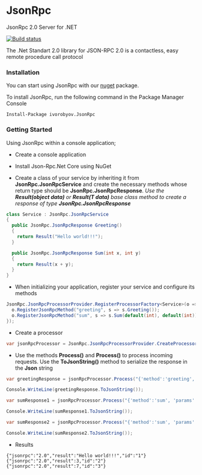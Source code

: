 # JsonRpc
JsonRpc 2.0 Server for .NET

[![Build status](https://ci.appveyor.com/api/projects/status/bwj74ss7g2njhgdp/branch/master?svg=true)](https://ci.appveyor.com/project/ivorobyov/jsonrpc/branch/master)

The .Net Standart 2.0 library for JSON-RPC 2.0 is a contactless, easy remote procedure call protocol

### Installation

You can start using JsonRpc with our [nuget](https://www.nuget.org/packages/ivorobyov.JsonRpc/) package.

To install JsonRpc, run the following command in the Package Manager Console

```
Install-Package ivorobyov.JsonRpc
```

### Getting Started

Using JsonRpc within a console application;

* Create a console application
* Install Json-Rpc.Net Core using NuGet

* Create a class of your service by inheriting it from **JsonRpc.JsonRpcService** and create the necessary methods whose return type should be **JsonRpc.JsonRpcResponse**. *Use the **Result(object data)** or **Result<T>(T data)** base class method to create a response of type **JsonRpc.JsonRpcResponse***

```c#
class Service : JsonRpc.JsonRpcService
{
  public JsonRpc.JsonRpcResponse Greeting()
  {
    return Result("Hello world!!!");
  }

  public JsonRpc.JsonRpcResponse Sum(int x, int y)
  {
    return Result(x + y);
  }
}
```



* When initializing your application, register your service and configure its methods

```c#
JsonRpc.JsonRpcProcessorProvider.RegisterProcessorFactory<Service>(o => {
  o.RegisterJsonRpcMethod("greeting", s => s.Greeting());
  o.RegisterJsonRpcMethod("sum", s => s.Sum(default(int), default(int)));
});
```

* Create a processor

```c#
var jsonRpcProcessor = JsonRpc.JsonRpcProcessorProvider.CreateProcessor<Service>();
```

* Use the methods **Process()** and **Process<TResult>()** to process incoming requests. Use the **ToJsonString()** method to serialize the response in the **Json** string

```c#
var greetingResponse = jsonRpcProcessor.Process("{'method':'greeting', 'id': 1}");

Console.WriteLine(greetingResponse.ToJsonString());

var sumResponse1 = jsonRpcProcessor.Process("{'method':'sum', 'params': [1,2], 'id': 2}");

Console.WriteLine(sumResponse1.ToJsonString());

var sumResponse2 = jsonRpcProcessor.Process("{'method':'sum', 'params': { 'x':3, 'y':4 }, 'id': 3}");

Console.WriteLine(sumResponse2.ToJsonString());
```

* Results 

```
{"jsonrpc":"2.0","result":"Hello world!!!","id":"1"}
{"jsonrpc":"2.0","result":3,"id":"2"}
{"jsonrpc":"2.0","result":7,"id":"3"}
```
